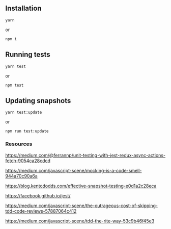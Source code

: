 ## Installation

```
yarn 
```
or
```
npm i
```

## Running tests

```
yarn test
```
or
```
npm test
```

## Updating snapshots
```
yarn test:update
```
or
```
npm run test:update
```

### Resources
https://medium.com/@ferrannp/unit-testing-with-jest-redux-async-actions-fetch-9054ca28cdcd

https://medium.com/javascript-scene/mocking-is-a-code-smell-944a70c90a6a

https://blog.kentcdodds.com/effective-snapshot-testing-e0d1a2c28eca

https://facebook.github.io/jest/

https://medium.com/javascript-scene/the-outrageous-cost-of-skipping-tdd-code-reviews-57887064c412

https://medium.com/javascript-scene/tdd-the-rite-way-53c9b46f45e3